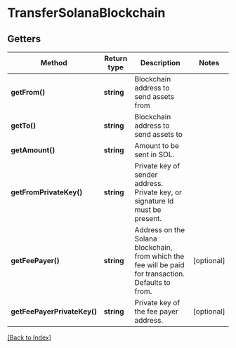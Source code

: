 # TransferSolanaBlockchain

## Getters

Method | Return type | Description | Notes
------------ | ------------- | ------------- | -------------
**getFrom()** | **string** | Blockchain address to send assets from |
**getTo()** | **string** | Blockchain address to send assets to |
**getAmount()** | **string** | Amount to be sent in SOL. |
**getFromPrivateKey()** | **string** | Private key of sender address. Private key, or signature Id must be present. |
**getFeePayer()** | **string** | Address on the Solana blockchain, from which the fee will be paid for transaction. Defaults to from. | [optional]
**getFeePayerPrivateKey()** | **string** | Private key of the fee payer address. | [optional]

[[Back to Index]](../index.md)

